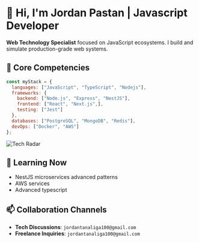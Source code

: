 # 👋 Hi, I'm Jordan Pastan | Javascript Developer

**Web Technology Specialist** focused on JavaScript ecosystems. I build and simulate production-grade web systems.

## 🚀 Core Competencies
```javascript
const myStack = {
  languages: ["JavaScript", "TypeScript", "Nodejs"],
  frameworks: {
    backend: ["Node.js", "Express", "NestJS"],
    frontend: ["React", "Next.js",],
    testing: ["Jest"]
  },
  databases: ["PostgreSQL", "MongoDB", "Redis"],
  devOps: ["Docker", "AWS"]
};

```
![Tech Radar](https://skillicons.dev/icons?i=js,ts,nodejs,express,nestjs,react,nextjs,aws,docker,postgres,mongodb,redis,stripe)


## 🌱 Learning Now
- NestJS microservices advanced patterns
- AWS services
- Advanced typescript 

## 📫 Collaboration Channels
- **Tech Discussions**: `jordantanaliga100@gmail.com`
- **Freelance Inquiries**: `jordantanaliga100@gmail.com`



